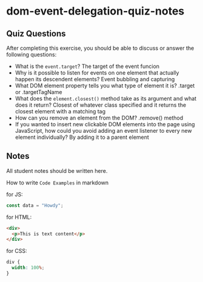 # dom-event-delegation-quiz-notes

## Quiz Questions

After completing this exercise, you should be able to discuss or answer the following questions:

- What is the `event.target`?
  The target of the event funcion
- Why is it possible to listen for events on one element that actually happen its descendent elements?
  Event bubbling and capturing
- What DOM element property tells you what type of element it is?
  .target or .targetTagName
- What does the `element.closest()` method take as its argument and what does it return?
  Closest of whatever class specified and it returns the closest element with a matching tag
- How can you remove an element from the DOM?
.remove() method
- If you wanted to insert new clickable DOM elements into the page using JavaScript, how could you avoid adding an event listener to every new element individually?
  By adding it to a parent element


## Notes

All student notes should be written here.


How to write `Code Examples` in markdown

for JS:

```javascript
const data = "Howdy";
```

for HTML:

```html
<div>
  <p>This is text content</p>
</div>
```

for CSS:

```css
div {
  width: 100%;
}
```
